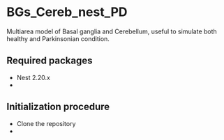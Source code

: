 # BGs_Cereb_nest_PD
Multiarea model of Basal ganglia and Cerebellum, useful to simulate both healthy and Parkinsonian condition.

## Required packages
- Nest 2.20.x
- 

## Initialization procedure
- Clone the repository
- 
